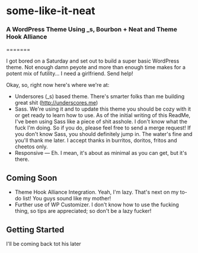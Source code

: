 # some-like-it-neat


### A WordPress Theme Using _s, Bourbon + Neat and Theme Hook Alliance
=======

I got bored on a Saturday and set out to build a super basic WordPress theme. Not enough damn peyote and more than enough time makes for a potent mix of futility... I need a girlfriend. Send help!

Okay, so, right now here's where we're at:

* Undersores (_s) based theme. There's smarter folks than me building great shit (http://underscores.me)
* Sass. We're using it and to update this theme you should be cozy with it or get ready to learn how to use. As of the initial writing of this ReadMe, I've been using Sass like a piece of shit asshole. I don't know what the fuck I'm doing. So if you do, please feel free to send a merge request! If you don't know Sass, you should definitely jump in. The water's fine and you'll thank me later. I accept thanks in burritos, doritos, fritos and cheetos only.
* Responsive — Eh. I mean, it's about as minimal as you can get, but it's there.



Coming Soon
---------------

* Theme Hook Alliance Integration. Yeah, I'm lazy. That's next on my to-do list! You guys sound like my mother! 
* Further use of WP Customizer. I don't know how to use the fucking thing, so tips are appreciated; so don't be a lazy fucker!

Getting Started
---------------

I'll be coming back tot his later

